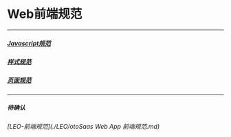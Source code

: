 # Web前端规范

---
##### [Javascript规范](./Javascript.md)

##### [样式规范](./Style.md)

##### [页面规范](./HTML.md)

---
##### 待确认
###### [LEO-前端规范](./LEO/otoSaas Web App 前端规范.md)

